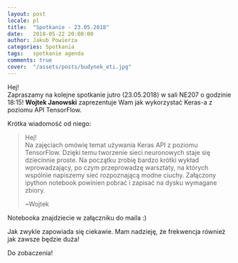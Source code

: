 ```yaml
---
layout: post
locale: pl
title:  "Spotkanie - 23.05.2018"
date:   2018-05-22 20:00:00
author: Jakub Powierza
categories: Spotkania
tags:	spotkanie agenda
comments: true
cover:  "/assets/posts/budynek_eti.jpg"
---
```


Hej!  
Zapraszamy na kolejne spotkanie jutro (23.05.2018) w sali NE207 o godzinie 18:15! **Wojtek Janowski** zaprezentuje
Wam jak wykorzystać Keras-a z poziomu API TensorFlow.

Krótka wiadomość od niego:

> Hej!  
> Na zajęciach omówię temat używania Keras API z poziomu TensorFlow. Dzięki temu tworzenie sieci neuronowych
> staje się dziecinnie proste. Na początku zrobię bardzo krótki wykład wprowadzający, po czym przeprowadzę warsztaty,
> na których wspólnie napiszemy sieć rozpoznającą modne ciuchy. Załączony ipython notebook powinien pobrać i zapisać
> na dysku wymagane zbiory.
> 
> ~Wojtek

Notebooka znajdziecie w załączniku do maila :)

Jak zwykle zapowiada się ciekawie. Mam nadzieję, że frekwencja również jak zawsze będzie duża!

Do zobaczenia!

